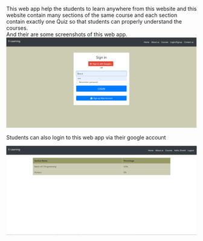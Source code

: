 This web app help the students to learn anywhere from this website and this website contain many sections of the same course and each section contain exactly one Quiz so that students can properly understand the courses.<br>
And their are some screenshots of this web app.
<img src='screenshots/login.PNG'></img>

Students can also login to this web app via their google account 

<img src='screenshots/results.PNG'></img>
